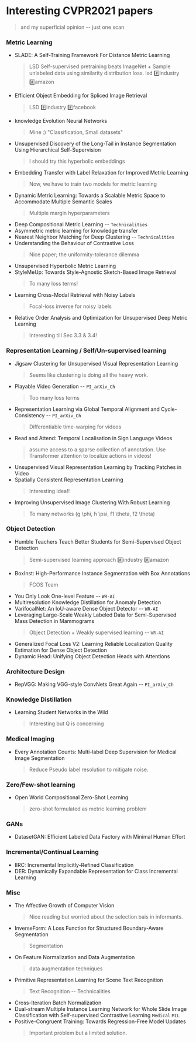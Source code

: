 # Interesting CVPR2021 papers
> and my superficial opinion -- just one scan


### Metric Learning
* SLADE: A Self-Training Framework For Distance Metric Learning
	> LSD	Self-supervised pretraining beats ImageNet + Sample unlabeled data using similarity distribution loss. lsd :hash:industry :hash:amazon
* Efficient Object Embedding for Spliced Image Retrieval
	> LSD	:hash:industry :hash:facebook
* knowledge Evolution Neural Networks
	> Mine :) "Classification, Small datasets"
* Unsupervised Discovery of the Long-Tail in Instance Segmentation Using Hierarchical Self-Supervision
	> I should try this hyperbolic embeddings
* Embedding Transfer with Label Relaxation for Improved Metric Learning
	> Now, we have to train two models for metric learning
* Dynamic Metric Learning: Towards a Scalable Metric Space to Accommodate Multiple Semantic Scales
	> Multiple margin hyperparameters
* Deep Compositional Metric Learning -- `Technicalities`
* Asymmetric metric learning for knowledge transfer
* Nearest Neighbor Matching for Deep Clustering -- `Technicalities`
* Understanding the Behaviour of Contrastive Loss
	> Nice paper; the uniformity-tolerance dilemma
* Unsupervised Hyperbolic Metric Learning
* StyleMeUp: Towards Style-Agnostic Sketch-Based Image Retrieval
	> To many loss terms!
* Learning Cross-Modal Retrieval with Noisy Labels
	> Focal-loss inverse for noisy labels
* Relative Order Analysis and Optimization for Unsupervised Deep Metric Learning
	> Interesting till Sec 3.3 & 3.4!

### Representation Learning / Self/Un-supervised learning
* Jigsaw Clustering for Unsupervised Visual Representation Learning
	> Seems like clustering is doing all the heavy work.
* Playable Video Generation -- `PI_arXiv_Ch` 
	> Too many loss terms
* Representation Learning via Global Temporal Alignment and Cycle-Consistency -- `PI_arXiv_Ch` 
	> Differentiable time-warping for videos
* Read and Attend: Temporal Localisation in Sign Language Videos
	> assume access to a sparse collection of annotation. Use Transformer attention to localize actions in videos!
* Unsupervised Visual Representation Learning by Tracking Patches in Video
* Spatially Consistent Representation Learning
	> Interesting idea!! 
* Improving Unsupervised Image Clustering With Robust Learning
	> To many networks (g \phi, h \psi, f1 \theta, f2 \theta)
	
	
### Object Detection
* Humble Teachers Teach Better Students for Semi-Supervised Object Detection
	> Semi-supervised learning approach :hash:industry :hash:amazon
* BoxInst: High-Performance Instance Segmentation with Box Annotations
	> FCOS Team
* You Only Look One-level Feature -- `WR-AI`
* Multiresolution Knowledge Distillation for Anomaly Detection
* VarifocalNet: An IoU-aware Dense Object Detector -- `WR-AI`
* Leveraging Large-Scale Weakly Labeled Data for Semi-Supervised Mass Detection in Mammograms 
	> Object Detection + Weakly supervised learning -- `WR-AI`
* Generalized Focal Loss V2: Learning Reliable Localization Quality Estimation for Dense Object Detection
* Dynamic Head: Unifying Object Detection Heads with Attentions


### Architecture Design
* RepVGG: Making VGG-style ConvNets Great Again -- `PI_arXiv_Ch`

### Knowledge Distillation
* Learning Student Networks in the Wild
	> Interesting but Q is concerning


### Medical Imaging
* Every Annotation Counts: Multi-label Deep Supervision for Medical Image Segmentation
	> Reduce Pseudo label resolution to mitigate noise.

### Zero/Few-shot learning
* Open World Compositional Zero-Shot Learning
	> zero-shot formulated as metric learning problem
	
### GANs
* DatasetGAN: Efficient Labeled Data Factory with Minimal Human Effort

### Incremental/Continual Learning
* IIRC: Incremental Implicitly-Refined Classification
* DER: Dynamically Expandable Representation for Class Incremental Learning 


### Misc
* The Affective Growth of Computer Vision
	> Nice reading but worried about the selection bais in informants.
* InverseForm: A Loss Function for Structured Boundary-Aware Segmentation
	> Segmentation
* On Feature Normalization and Data Augmentation
	> data augmentation techniques
* Primitive Representation Learning for Scene Text Recognition
	> Text Recognition -- Technicalities
* Cross-Iteration Batch Normalization 
* Dual-stream Multiple Instance Learning Network for Whole Slide Image Classification with Self-supervised Contrastive Learning `Medical` `MIL`
* Positive-Congruent Training: Towards Regression-Free Model Updates
	> Important problem but a limited solution.
